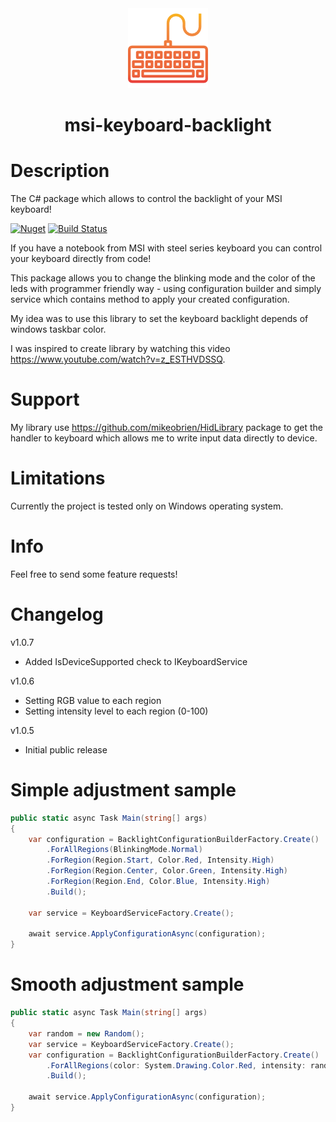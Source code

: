 <div align="center">
    <img src="https://raw.githubusercontent.com/dpozimski/msi-keyboard-backlight/develop/images/keyboard.png"/>
    <h1>msi-keyboard-backlight</h1>
</div>

# Description

The C# package which allows to control the backlight of your MSI keyboard!

[![Nuget](https://img.shields.io/badge/NuGet-Release-brightgreen.svg)](https://www.nuget.org/packages/MSI.Keyboard.Backlight/) [![Build Status](https://damianpozimski.visualstudio.com/msi-keyboard-backlight/_apis/build/status/master_msi-keyboard-backlight?branchName=master)](https://damianpozimski.visualstudio.com/msi-keyboard-backlight/_build/latest?definitionId=11&branchName=master)

If you have a notebook from MSI with steel series keyboard you can control your keyboard directly from code!

This package allows you to change the blinking mode and the color of the leds with programmer friendly way - using configuration builder and simply service which contains method to apply your created configuration.

My idea was to use this library to set the keyboard backlight depends of windows taskbar color.

I was inspired to create library by watching this video https://www.youtube.com/watch?v=z_ESTHVDSSQ.

# Support

My library use https://github.com/mikeobrien/HidLibrary package to get the handler to keyboard which allows me to write input data directly to device.

# Limitations

Currently the project is tested only on Windows operating system.

# Info

Feel free to send some feature requests!

# Changelog

v1.0.7

* Added IsDeviceSupported check to IKeyboardService

v1.0.6

* Setting RGB value to each region
* Setting intensity level to each region (0-100)

v1.0.5

* Initial public release

# Simple adjustment sample

```csharp
public static async Task Main(string[] args)
{
    var configuration = BacklightConfigurationBuilderFactory.Create()
        .ForAllRegions(BlinkingMode.Normal)
        .ForRegion(Region.Start, Color.Red, Intensity.High)
        .ForRegion(Region.Center, Color.Green, Intensity.High)
        .ForRegion(Region.End, Color.Blue, Intensity.High)
        .Build();

    var service = KeyboardServiceFactory.Create();

    await service.ApplyConfigurationAsync(configuration);
}
```

# Smooth adjustment sample

```csharp
public static async Task Main(string[] args)
{
    var random = new Random();
    var service = KeyboardServiceFactory.Create();
    var configuration = BacklightConfigurationBuilderFactory.Create()
        .ForAllRegions(color: System.Drawing.Color.Red, intensity: random.Next(0, 100))
        .Build();

    await service.ApplyConfigurationAsync(configuration);
}
```
